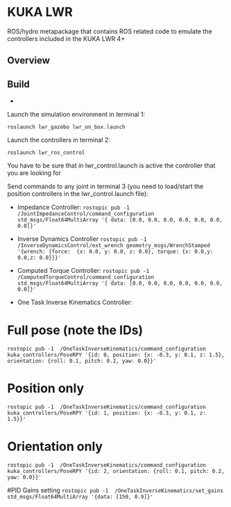 KUKA LWR
========

ROS/hydro metapackage that contains ROS related code to emulate the controllers included in the KUKA LWR 4+

Overview
--------


Build
-----

* 

Launch the simulation environment in terminal 1:

`roslaunch lwr_gazebo lwr_on_box.launch`

Launch the controllers in terminal 2:

`roslaunch lwr_ros_control `

You have to be sure that in lwr_control.launch is active the controller that you are looking for

Send commands to any joint in terminal 3 (you need to load/start the position controllers in the lwr_control.launch file):

- Impedance Controller:
`rostopic pub -1  /JointImpedanceControl/command_configuration std_msgs/Float64MultiArray '{ data: [0.0, 0.0, 0.0, 0.0, 0.0, 0.0, 0.0]}'`

- Inverse Dynamics Controller
`rostopic pub -1  /InverseDynamicsControl/ext_wrench geometry_msgs/WrenchStamped '{wrench: {force:  {x: 0.0, y: 0.0, z: 0.0}, torque: {x: 0.0,y: 0.0,z: 0.0}}}' `

- Computed Torque Controller:
`rostopic pub -1  /ComputedTorqueControl/command_configuration std_msgs/Float64MultiArray '{ data: [0.0, 0.0, 0.0, 0.0, 0.0, 0.0, 0.0]}'`

- One Task Inverse Kinematics Controller: 

# Full pose (note the IDs)
`rostopic pub -1  /OneTaskInverseKinematics/command_configuration kuka_controllers/PoseRPY '{id: 0, position: {x: -0.3, y: 0.1, z: 1.5}, orientation: {roll: 0.1, pitch: 0.2, yaw: 0.0}}'`

# Position only
`rostopic pub -1  /OneTaskInverseKinematics/command_configuration kuka_controllers/PoseRPY '{id: 1, position: {x: -0.3, y: 0.1, z: 1.5}}'`

# Orientation only
`rostopic pub -1  /OneTaskInverseKinematics/command_configuration kuka_controllers/PoseRPY '{id: 2, orientation: {roll: 0.1, pitch: 0.2, yaw: 0.0}}'`

#PID Gains setting
`rostopic pub -1  /OneTaskInverseKinematics/set_gains std_msgs/Float64MultiArray '{data: [150, 0.9]}'`







